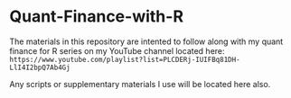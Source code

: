 # Quant-Finance-with-R
The materials in this repository are intented to follow along with my quant finance for R series on my YouTube channel located here:
`https://www.youtube.com/playlist?list=PLCDERj-IUIFBq81DH-LlI4I2bpQ7Ab4Gj`

Any scripts or supplementary materials I use will be located here also.
